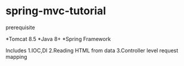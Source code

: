 # spring-mvc-tutorial
 prerequisite
 
  *Tomcat 8.5
  *Java 8+
  *Spring Framework
 
 Includes
  1.IOC,DI
  2.Reading HTML from data
  3.Controller level request mapping
